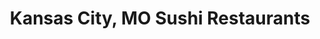 ---
layout: city
title: Kansas City, MO Sushi Restaurants
permalink: /missouri/kansas-city/
stateAbbr: MO
stateName: Missouri
cityName: Kansas City
---
